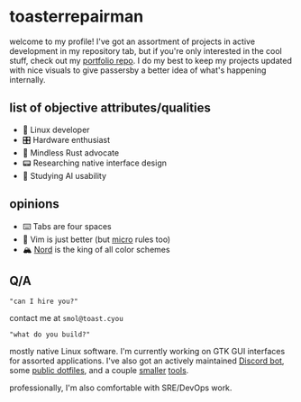 # toasterrepairman
welcome to my profile! I've got an assortment of projects in active development in my repository tab, but if you're only interested in the cool stuff, check out my [portfolio repo](https://github.com/toasterrepairman/portfolio). I do my best to keep my projects updated with nice visuals to give passersby a better idea of what's happening internally.

## list of objective attributes/qualities
- 🐧 Linux developer 
- 🎛️ Hardware enthusiast
- 🦀 Mindless Rust advocate
- 📟 Researching native interface design
- 🧠 Studying AI usability

## opinions
- ⌨️ Tabs are four spaces
- 🤷 Vim is just better (but [micro](https://micro-editor.github.io/) rules too)
- 🏔️ [Nord](https://www.nordtheme.com/) is the king of all color schemes

## Q/A
```
"can I hire you?"
```

contact me at `smol@toast.cyou`

```
"what do you build?"
```

mostly native Linux software. I'm currently working on GTK GUI interfaces for assorted applications. I've also got an actively maintained [Discord bot](https://github.com/toasterrepairman/egghead), some [public dotfiles](https://github.com/toasterrepairman/boostrap), and a couple [smaller](https://github.com/toasterrepairman/qlip) [tools](https://github.com/toasterrepairman/qubert).

professionally, I'm also comfortable with SRE/DevOps work.
